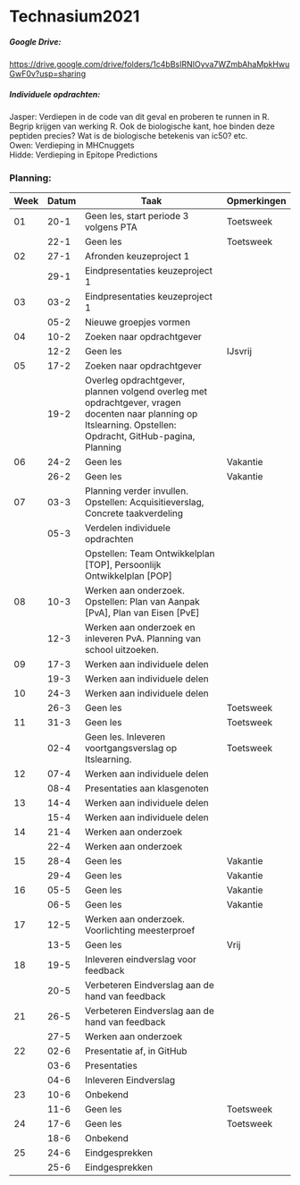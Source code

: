 # Technasium2021

##### Google Drive:
https://drive.google.com/drive/folders/1c4bBsIRNIOyva7WZmbAhaMpkHwuGwF0v?usp=sharing

##### Individuele opdrachten:
Jasper: Verdiepen in de code van dit geval en proberen te runnen in R. Begrip krijgen van werking R. Ook de biologische kant, hoe binden deze peptiden precies? Wat is de biologische betekenis van ic50? etc.\
Owen: Verdieping in MHCnuggets\
Hidde: Verdieping in Epitope Predictions

### Planning:
| Week | Datum | Taak                                                                        | Opmerkingen |
|------|-------|-----------------------------------------------------------------------------|-------------|
| 01   | 20-1  | Geen les, start periode 3 volgens PTA                                       | Toetsweek   |
|      | 22-1  | Geen les                                                                    | Toetsweek   |
| 02   | 27-1  | Afronden keuzeproject 1                                                     |             |
|      | 29-1  | Eindpresentaties keuzeproject 1                                             |             |
| 03   | 03-2  | Eindpresentaties keuzeproject 1                                             |             |
|      | 05-2  | Nieuwe groepjes vormen                                                      |             |
| 04   | 10-2  | Zoeken naar opdrachtgever                                                   |             |
|      | 12-2  | Geen les                                                                    | IJsvrij     |
| 05   | 17-2  | Zoeken naar opdrachtgever                                                   |             |
|      | 19-2  | Overleg opdrachtgever, plannen volgend overleg met opdrachtgever, vragen docenten naar planning op Itslearning. Opstellen: Opdracht, GitHub-pagina, Planning |             |
| 06   | 24-2  | Geen les                                                                    | Vakantie    |
|      | 26-2  | Geen les                                                                    | Vakantie    |
| 07   | 03-3  | Planning verder invullen. Opstellen: Acquisitieverslag, Concrete taakverdeling |             |
|      | 05-3  |  Verdelen individuele opdrachten
|      |       | Opstellen: Team Ontwikkelplan [TOP], Persoonlijk Ontwikkelplan [POP]        |             |
| 08   | 10-3  | Werken aan onderzoek. Opstellen: Plan van Aanpak [PvA], Plan van Eisen [PvE]|             |
|      | 12-3  | Werken aan onderzoek en inleveren PvA. Planning van school uitzoeken.       |             |
| 09   | 17-3  | Werken aan individuele delen                                                |             |
|      | 19-3  | Werken aan individuele delen                                                |             |
| 10   | 24-3  | Werken aan individuele delen                                                |             |
|      | 26-3  | Geen les                                                                    | Toetsweek   |
| 11   | 31-3  | Geen les                                                                    | Toetsweek   |
|      | 02-4  | Geen les. Inleveren voortgangsverslag op Itslearning.                       | Toetsweek   |
| 12   | 07-4  | Werken aan individuele delen                                                |             |
|      | 08-4  | Presentaties aan klasgenoten                                                |             |
| 13   | 14-4  | Werken aan individuele delen                                                |             |
|      | 15-4  | Werken aan individuele delen                                                |             |
| 14   | 21-4  | Werken aan onderzoek                                                        |             |
|      | 22-4  | Werken aan onderzoek                                                        |             |
| 15   | 28-4  | Geen les                                                                    | Vakantie    |
|      | 29-4  | Geen les                                                                    | Vakantie    |
| 16   | 05-5  | Geen les                                                                    | Vakantie    |
|      | 06-5  | Geen les                                                                    | Vakantie    |
| 17   | 12-5  | Werken aan onderzoek. Voorlichting meesterproef                             |             |
|      | 13-5  | Geen les                                                                    | Vrij        |
| 18   | 19-5  | Inleveren eindverslag voor feedback                                         |             |
|      | 20-5  | Verbeteren Eindverslag aan de hand van feedback                             |             |
| 21   | 26-5  | Verbeteren Eindverslag aan de hand van feedback                             |             |
|      | 27-5  | Werken aan onderzoek                                                        |             | 
| 22   | 02-6  | Presentatie af, in GitHub                                                   |             |
|      | 03-6  | Presentaties                                                                |             |
|      | 04-6  | Inleveren Eindverslag                                                       |             |
| 23   | 10-6  | Onbekend                                                                    |             |
|      | 11-6  | Geen les                                                                    | Toetsweek   |
| 24   | 17-6  | Geen les                                                                    | Toetsweek   |
|      | 18-6  | Onbekend                                                                    |             |
| 25   | 24-6  | Eindgesprekken                                                              |             |
|      | 25-6  | Eindgesprekken                                                              |             |   
